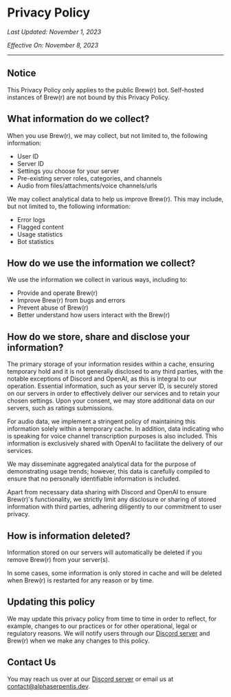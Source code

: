 # Privacy Policy

*Last Updated: November 1, 2023*

*Effective On: November 8, 2023*

---

## Notice
This Privacy Policy only applies to the public Brew(r) bot. Self-hosted instances of Brew(r) are not bound by this Privacy Policy.

## What information do we collect?
When you use Brew(r), we may collect, but not limited to, the following information:
- User ID
- Server ID
- Settings you choose for your server
- Pre-existing server roles, categories, and channels
- Audio from files/attachments/voice channels/urls

We may collect analytical data to help us improve Brew(r). This may include, but not limited to, the following information:
- Error logs
- Flagged content
- Usage statistics
- Bot statistics

## How do we use the information we collect?
We use the information we collect in various ways, including to:
- Provide and operate Brew(r)
- Improve Brew(r) from bugs and errors
- Prevent abuse of Brew(r)
- Better understand how users interact with the Brew(r)

## How do we store, share and disclose your information?
The primary storage of your information resides within a cache, ensuring temporary hold and it is not generally disclosed to any third parties, with the notable exceptions of Discord and OpenAI, as this is integral to our operation. Essential information, such as your server ID, is securely stored on our servers in order to effectively deliver our services and to retain your chosen settings. Upon your consent, we may store additional data on our servers, such as ratings submissions.

For audio data, we implement a stringent policy of maintaining this information solely within a temporary cache. In addition, data indicating who is speaking for voice channel transcription purposes is also included. This information is exclusively shared with OpenAI to facilitate the delivery of our services.

We may disseminate aggregated analytical data for the purpose of demonstrating usage trends; however, this data is carefully compiled to ensure that no personally identifiable information is included.

Apart from necessary data sharing with Discord and OpenAI to ensure Brew(r)'s functionality, we strictly limit any disclosure or sharing of stored information with third parties, adhering diligently to our commitment to user privacy.

## How is information deleted?
Information stored on our servers will automatically be deleted if you remove Brew(r) from your server(s).

In some cases, some information is only stored in cache and will be deleted when Brew(r) is restarted for any reason or by time.

## Updating this policy
We may update this privacy policy from time to time in order to reflect, for example, changes to our practices or for other operational, legal or regulatory reasons. We will notify users through our [Discord server](https://asrp.dev/discord/) and Brew(r) when we make any changes to this policy.

## Contact Us
You may reach us over at our [Discord server](https://asrp.dev/discord/) or email us at [contact@alphaserpentis.dev](mailto:contact@alphaserpentis.dev).